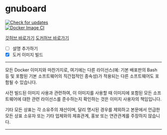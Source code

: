 # gnuboard
[![Check for updates](https://github.com/NavyStack/gnuboard/actions/workflows/check-update.yml/badge.svg)](https://github.com/NavyStack/gnuboard/actions/workflows/check-update.yml)
<br>
[![Docker Image CI](https://github.com/NavyStack/gnuboard/actions/workflows/docker-image.yml/badge.svg)](https://github.com/NavyStack/gnuboard/actions/workflows/docker-image.yml)

[깃허브 바로가기](https://github.com/NavyStack/gnuboard)
[도커허브 바로가기](https://hub.docker.com/r/navystack/gnuboard)

- [ ] 설명 추가하기
- [x] 도커 이미지 빌드

---

모든 Docker 이미지와 마찬가지로, 여기에는 다른 라이선스(예: 기본 배포판의 Bash 등 및 포함된 기본 소프트웨어의 직간접적인 종속성)가 적용되는 다른 소프트웨어도 포함될 수 있습니다.

사전 빌드된 이미지 사용과 관련하여, 이 이미지를 사용할 때 이미지에 포함된 모든 소프트웨어에 대한 관련 라이선스를 준수하는지 확인하는 것은 이미지 사용자의 책임입니다.

기타 모든 상표는 각 소유주의 재산이며, 달리 명시된 경우를 제외하고 본문에서 언급한 모든 상표 소유자 또는 기타 업체와의 제휴관계, 홍보 또는 연관관계를 주장하지 않습니다.

---
